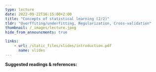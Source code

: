 ```yaml
---
type: lecture
date: 2022-09-22T16:15:00+2:00
title: "Concepts of statistical learning (2/2)"
tldr: "Overffiting/underfitting, Regularization, Cross-validation"
thumbnail: /_images/lecture.jpeg
hide_from_announcments: true

links: 
    - url: /static_files/slides/introduction.pdf
      name: slides
---
```

**Suggested readings & references:**
